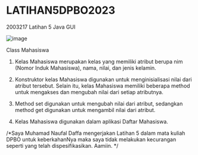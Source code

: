 # LATIHAN5DPBO2023
2003217 Latihan 5 Java GUI


![image](https://user-images.githubusercontent.com/82450154/227949557-0c9aa7c4-0740-43f6-9a5c-5380241c4055.png)


Class Mahasiswa

1. Kelas Mahasiswa merupakan kelas yang memiliki atribut berupa nim (Nomor Induk Mahasiswa), nama, nilai, dan jenis kelamin. 

2. Konstruktor kelas Mahasiswa digunakan untuk menginisialisasi nilai dari atribut tersebut. Selain itu, kelas Mahasiswa memiliki beberapa method untuk mengakses dan mengubah nilai dari setiap atributnya. 

3. Method set digunakan untuk mengubah nilai dari atribut, sedangkan method get digunakan untuk mengambil nilai dari atribut. 

4. Kelas Mahasiswa digunakan dalam aplikasi Daftar Mahasiswa.


/*Saya Muhamad Naufal Daffa mengerjakan Latihan 5 dalam mata kuliah DPBO untuk keberkahanNya maka saya tidak melakukan kecurangan seperti yang telah dispesifikasikan. Aamiin. */
